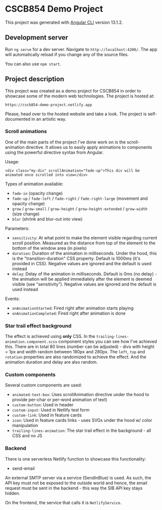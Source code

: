 # CSCB854 Demo Project

This project was generated with [Angular CLI](https://github.com/angular/angular-cli) version 13.1.2.

## Development server

Run `ng serve` for a dev server. Navigate to `http://localhost:4200/`. The app will automatically reload if you change any of the source files.

You can also use `npm start`.

## Project description

This project was created as a demo project for CSCB854 in order to showcase some of the modern web technologies. The project is hosted at:

`https://cscb854-demo-project.netlify.app`

Please, head over to the hosted website and take a look. The project is self-documented in an artistic way.

### Scroll animations

One of the main parts of the project I've done work on is the scroll-animation directive. It allows us to easily apply animations to components using the powerful directive syntax from Angular.

Usage:

`<div class="my-div" scrollAnimation="fade-up">This div will be animated once scrolled into view</div>`

Types of animation available:
- `fade-in` (opacity change)
- `fade-up` / `fade-left` / `fade-right` / `fade-right-large` (movement and opacity change)
- `grow` / `grow-small` / `grow-height` / `grow-height-extended` / `grow-width` (size change)
- `blur` (shrink and blur-out into view)

Parameters:
- `sensitivity`: At what point to make the element visible regarding current scroll position. Measured as the distance from top of the element to the bottom of the window area (in pixels)
- `duration`: Duration of the animation in milliseconds. Under the hood, this is the "transition-duration" CSS property. Default is 1000ms (it's provided in CSS). Negative values are ignored and the default is used instead
- `delay`: Delay of the animation in milliseconds. Default is 0ms (no delay) - the animation will be applied immediately after the element is deemed visible (see "sensitivity"). Negative values are ignored and the default is used instead

Events:
- `onAnimationStarted`: Fired right after animation starts playing
- `onAnimationCompleted`: Fired right after animation is done

### Star trail effect background

The effect is achieved using **only** CSS. In the `trailing-lines-animation.component.scss` component styles you can see how I've achieved this. There are in total 80 lines (number can be adjusted) - divs with height = 1px and width random between 180px and 280px. The `left`, `top` and `rotation` properties are also randomized to achieve the effect. And the animation duration and delay are also random.
### Custom components

Several custom components are used:
- `animated-text-box`: Uses scrollAnimation directive under the hood to provide per-char or per-word animation of text)
- `custom-button`: Used in header
- `custom-input`: Used in Netlify test form
- `custom-link`: Used in feature cards
- `icon`: Used in feature cards links - uses SVGs under the hood w/ color manipulation
- `trailing-lines-animation`: The star trail effect in the background - all CSS and no JS

### Backend

There is one serverless Netlify function to showcase this functionality:
- send-email

An external SMTP server via a service (SendInBlue) is used. As such, the API key must not be exposed to the outside world and hence, the email request must be sent in the backend - this way the SIB API key stays hidden.

On the frontend, the service that calls it is `NetlifyService`.

